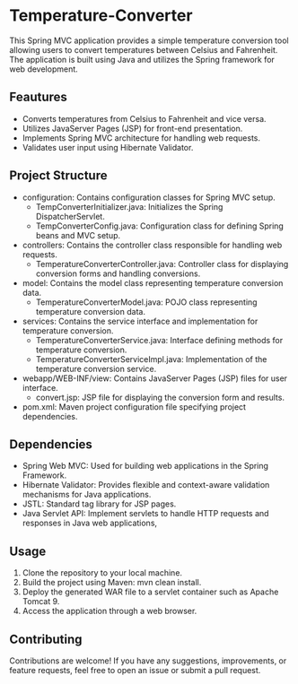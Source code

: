 # Temperature-Converter
This Spring MVC application provides a simple temperature conversion tool allowing users to convert temperatures between Celsius and Fahrenheit. The application is built using Java and utilizes the Spring framework for web development.

## Feautures
* Converts temperatures from Celsius to Fahrenheit and vice versa.
* Utilizes JavaServer Pages (JSP) for front-end presentation.
* Implements Spring MVC architecture for handling web requests.
* Validates user input using Hibernate Validator.

## Project Structure
* configuration: Contains configuration classes for Spring MVC setup.
  * TempConverterInitializer.java: Initializes the Spring DispatcherServlet.
  * TempConverterConfig.java: Configuration class for defining Spring beans and MVC setup.
* controllers: Contains the controller class responsible for handling web requests.
  * TemperatureConverterController.java: Controller class for displaying conversion forms and handling conversions.
* model: Contains the model class representing temperature conversion data.
  * TemperatureConverterModel.java: POJO class representing temperature conversion data.
* services: Contains the service interface and implementation for temperature conversion.
  * TemperatureConverterService.java: Interface defining methods for temperature conversion.
  * TemperatureConverterServiceImpl.java: Implementation of the temperature conversion service.
* webapp/WEB-INF/view: Contains JavaServer Pages (JSP) files for user interface.
  * convert.jsp: JSP file for displaying the conversion form and results.  
* pom.xml: Maven project configuration file specifying project dependencies.

## Dependencies
* Spring Web MVC: Used for building web applications in the Spring Framework.
* Hibernate Validator: Provides flexible and context-aware validation mechanisms for Java applications.
* JSTL: Standard tag library for JSP pages.
* Java Servlet API: Implement servlets to handle HTTP requests and responses in Java web applications, 

## Usage
1. Clone the repository to your local machine.
2. Build the project using Maven: mvn clean install.
3. Deploy the generated WAR file to a servlet container such as Apache Tomcat 9.
4. Access the application through a web browser.

## Contributing
Contributions are welcome! If you have any suggestions, improvements, or feature requests, feel free to open an issue or submit a pull request.
